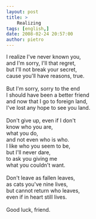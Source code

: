 ```yaml
---
layout: post
title: >
    Realizing
tags: [english,]
date: 2008-02-24 20:57:00
author: pietro
---
```

I realize I've never known you,<br/>and I'm sorry, I'll that regret,<br/>but I'll not break your secret,<br/>cause you'll have reasons, true.<br/><br/>But I'm sorry, sorry to the end<br/>I should have been a better friend<br/>and now that I go to foreign land,<br/>I've lost any hope to see you land.<br/><br/>Don't give up, even if I don't<br/>know who you are,<br/>what you do,<br/>and not even who is who.<br/>I like who you seem to be,<br/>but I'll never dare,<br/>to ask you giving me<br/>what you couldn't want.<br/><br/>Don't leave as fallen leaves,<br/>as cats you've nine lives,<br/>but cannot return who leaves,<br/>even if in heart still lives.<br/><br/>Good luck, friend.
